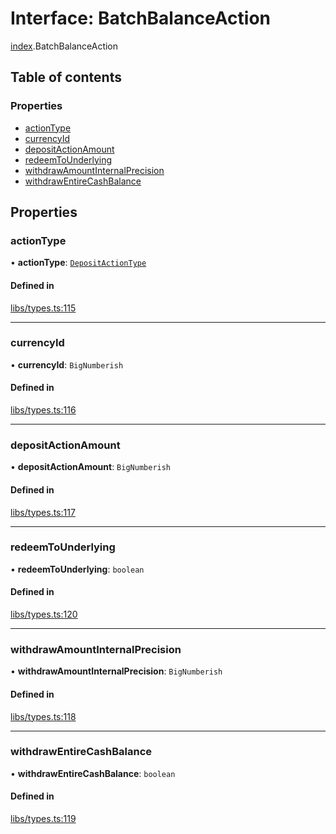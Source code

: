 # Interface: BatchBalanceAction

[index](../modules/index.md).BatchBalanceAction

## Table of contents

### Properties

- [actionType](index.BatchBalanceAction.md#actiontype)
- [currencyId](index.BatchBalanceAction.md#currencyid)
- [depositActionAmount](index.BatchBalanceAction.md#depositactionamount)
- [redeemToUnderlying](index.BatchBalanceAction.md#redeemtounderlying)
- [withdrawAmountInternalPrecision](index.BatchBalanceAction.md#withdrawamountinternalprecision)
- [withdrawEntireCashBalance](index.BatchBalanceAction.md#withdrawentirecashbalance)

## Properties

### actionType

• **actionType**: [`DepositActionType`](../enums/index.DepositActionType.md)

#### Defined in

[libs/types.ts:115](https://github.com/notional-finance/sdk-v2/blob/a03fc9c/src/libs/types.ts#L115)

___

### currencyId

• **currencyId**: `BigNumberish`

#### Defined in

[libs/types.ts:116](https://github.com/notional-finance/sdk-v2/blob/a03fc9c/src/libs/types.ts#L116)

___

### depositActionAmount

• **depositActionAmount**: `BigNumberish`

#### Defined in

[libs/types.ts:117](https://github.com/notional-finance/sdk-v2/blob/a03fc9c/src/libs/types.ts#L117)

___

### redeemToUnderlying

• **redeemToUnderlying**: `boolean`

#### Defined in

[libs/types.ts:120](https://github.com/notional-finance/sdk-v2/blob/a03fc9c/src/libs/types.ts#L120)

___

### withdrawAmountInternalPrecision

• **withdrawAmountInternalPrecision**: `BigNumberish`

#### Defined in

[libs/types.ts:118](https://github.com/notional-finance/sdk-v2/blob/a03fc9c/src/libs/types.ts#L118)

___

### withdrawEntireCashBalance

• **withdrawEntireCashBalance**: `boolean`

#### Defined in

[libs/types.ts:119](https://github.com/notional-finance/sdk-v2/blob/a03fc9c/src/libs/types.ts#L119)
